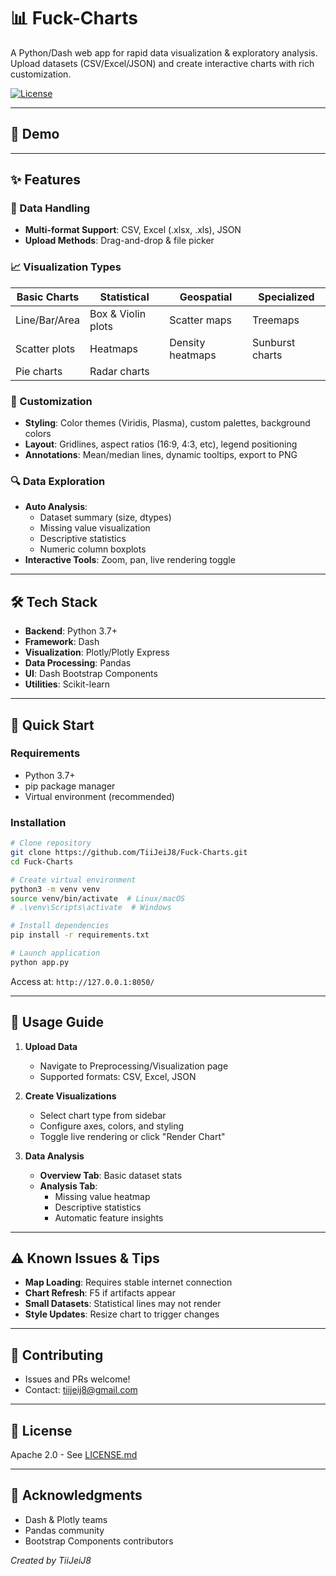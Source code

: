 # 📊 Fuck-Charts

A Python/Dash web app for rapid data visualization & exploratory analysis. Upload datasets (CSV/Excel/JSON) and create interactive charts with rich customization.

[![License](https://img.shields.io/badge/License-Apache%202.0-blue.svg)](https://opensource.org/licenses/Apache-2.0)

---

## 🎥 Demo


---

## ✨ Features

### 📁 Data Handling
- **Multi-format Support**: CSV, Excel (.xlsx, .xls), JSON
- **Upload Methods**: Drag-and-drop & file picker

### 📈 Visualization Types
| Basic Charts  | Statistical        | Geospatial       | Specialized        |
| ------------- | ------------------ | ---------------- | ------------------ |
| Line/Bar/Area | Box & Violin plots | Scatter maps     | Treemaps           |
| Scatter plots | Heatmaps           | Density heatmaps | Sunburst charts    |
| Pie charts    | Radar charts       |                  |                    |

### 🎨 Customization
- **Styling**: Color themes (Viridis, Plasma), custom palettes, background colors
- **Layout**: Gridlines, aspect ratios (16:9, 4:3, etc), legend positioning
- **Annotations**: Mean/median lines, dynamic tooltips, export to PNG

### 🔍 Data Exploration
- **Auto Analysis**:
  - Dataset summary (size, dtypes)
  - Missing value visualization
  - Descriptive statistics
  - Numeric column boxplots
- **Interactive Tools**: Zoom, pan, live rendering toggle

---

## 🛠 Tech Stack
- **Backend**: Python 3.7+
- **Framework**: Dash
- **Visualization**: Plotly/Plotly Express
- **Data Processing**: Pandas
- **UI**: Dash Bootstrap Components
- **Utilities**: Scikit-learn

---

## 🚀 Quick Start

### Requirements
- Python 3.7+
- pip package manager
- Virtual environment (recommended)

### Installation
```bash
# Clone repository
git clone https://github.com/TiiJeiJ8/Fuck-Charts.git
cd Fuck-Charts

# Create virtual environment
python3 -m venv venv
source venv/bin/activate  # Linux/macOS
# .\venv\Scripts\activate  # Windows

# Install dependencies
pip install -r requirements.txt

# Launch application
python app.py
```
Access at: `http://127.0.0.1:8050/`

---

## 📖 Usage Guide

1. **Upload Data**
   - Navigate to Preprocessing/Visualization page
   - Supported formats: CSV, Excel, JSON

2. **Create Visualizations**
   - Select chart type from sidebar
   - Configure axes, colors, and styling
   - Toggle live rendering or click "Render Chart"

3. **Data Analysis**
   - **Overview Tab**: Basic dataset stats
   - **Analysis Tab**:
     - Missing value heatmap
     - Descriptive statistics
     - Automatic feature insights

---

## ⚠️ Known Issues & Tips
- **Map Loading**: Requires stable internet connection
- **Chart Refresh**: F5 if artifacts appear
- **Small Datasets**: Statistical lines may not render
- **Style Updates**: Resize chart to trigger changes

---

## 🤝 Contributing
- Issues and PRs welcome!
- Contact: [tiijeij8@gmail.com](mailto:tiijeij8@gmail.com)

---

## 📄 License
Apache 2.0 - See [LICENSE.md](LICENSE.md)

---

## 🙏 Acknowledgments
- Dash & Plotly teams
- Pandas community
- Bootstrap Components contributors

*Created by TiiJeiJ8*
